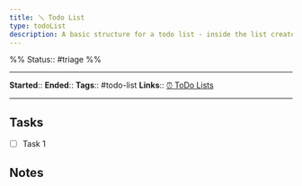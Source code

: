 ```yaml
---
title: 🪛 Todo List
type: todoList
description: A basic structure for a todo list - inside the list create headers and sets of tasks - you can also add additional notes 
---
```

%%
Status:: #triage 
%%

---
**Started**:: <!-- Enter a start date and time here -->
**Ended**:: <!-- Enter a end date and time here -->
**Tags**:: #todo-list
**Links**:: [⏰ ToDo Lists](-todo-lists.md)

---

## Tasks
- [ ] Task 1

## Notes
